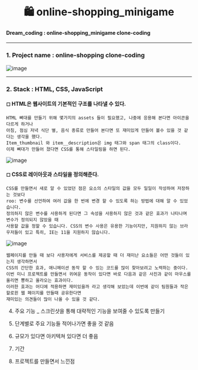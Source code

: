 # <center>🛍 online-shopping_minigame</center>
#### Dream_coding : online-shopping_minigame clone-coding

---

### 1. Project name : online-shopping clone-coding

![image](https://user-images.githubusercontent.com/99783474/191745918-94b9397c-f671-440b-b470-99f08a9c3cc3.png)


---


### 2. Stack : HTML, CSS, JavaScript

#### ◻ HTML은 웹사이트의 기본적인 구조를 나타낼 수 있다. 

    HTML 뼈대를 만들기 위해 몇가지의 assets 들이 필요했고, 나중에 응용해 본다면 아이콘을 다르게 하거나 
    아침, 점심 저녁 식단 별, 음식 종류로 만들어 본다면 또 재미있게 만들어 볼수 있을 것 같다는 생각을 했다. 
    Item_thumbnail 와 item__description은 img 태그와 span 태그의 class이다. 
    이제 뼈대가 만들어 졌다면 CSS를 통해 스타일링을 하면 된다.
  
![image](https://user-images.githubusercontent.com/99783474/191747971-d5f6e3f1-6394-46cd-93e4-fdd700c50ed2.png)


#### ◻ CSS로 레이아웃과 스타일을 정의해준다. 

    CSS를 만들면서 새로 알 수 있었던 점은 요소의 스타일의 값을 모두 일일이 작성하여 저장하는 것보다 
    roo: 변수를 선언하여 여러 값을 한 번에 변경 할 수 있도록 하는 방법에 대해 알 수 있었습니다. 
    정의하지 않은 변수를 사용하게 된다면 그 속성을 사용하지 않은 것과 같은 효과가 나타나며 변수가 정의되지 않았을 때 
    사용할 값을 정할 수 있습니다. CSS의 변수 사용은 유용한 기능이지만, 지원하지 않는 브라우저들이 있고 특히, IE는 11을 지원하지 않습니다. 
    
![image](https://user-images.githubusercontent.com/99783474/191752232-269f8860-fedb-4828-a28d-ba56159478ad.png)


    웹페이지를 만들 때 보다 사용자에게 서비스를 제공할 때 더 재미난 요소들은 어떤 것들이 있는지 생각하면서 
    CSS의 간단한 효과, 애니메이션 동작 할 수 있는 코드를 많이 찾아보려고 노력하는 중이다. 
    이번 미니 프로젝트를 만들면서 귀여운 동작이 있다면 바로 다음과 같은 사진과 같이 마우스를 올리면 뿅하고 올라오는 효과이다. 
    이러한 효과는 어디에 적용하면 재미있을까 라고 생각해 보았는데 이번에 같이 팀원들과 작은 할로윈 웹 페이지를 만들때 공유한다면 
    재미있는 의견들이 많이 나올 수 있을 것 같다. 







4. 주요 기능 _ 스크린샷을 통해 대략적인 기능을 보여줄 수 있도록 만들기 
5.  단계별로 주요 기능들 적어나가면 좋을 것 같음 
6. 규모가 있다면 아키텍쳐 있다면 더 좋음 

5. 기간 



2. 프로젝트를 만들면서 느낀점 
